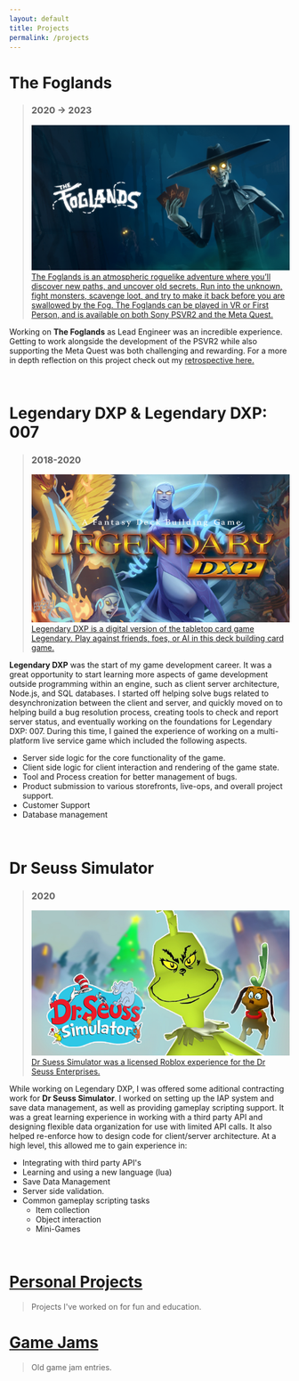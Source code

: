 ```yaml
---
layout: default
title: Projects
permalink: /projects
---
```

# The Foglands
>### 2020 -> 2023
><a href="https://www.welltold.games/the-foglands">![Foglands](/assets/img/foglands.png)
>The Foglands is an atmospheric roguelike adventure where you’ll discover new paths, and uncover old secrets. 
>Run into the unknown, fight monsters, scavenge loot, and try to make it back before you are swallowed by the Fog.
>The Foglands can be played in VR or First Person, and is available on both Sony PSVR2 and the Meta Quest.
</a>

Working on **The Foglands** as Lead Engineer was an incredible experience. Getting to work alongside the development of the PSVR2 while also supporting the Meta Quest was both challenging and rewarding.
For a more in depth reflection on this project check out my [retrospective here.](/retros/foglands)

<br>

# Legendary DXP & Legendary DXP: 007
>### 2018-2020
><a href="https://playlegendarydxp.com/">![Legendary DXP](/assets/img/legendary.png)
> Legendary DXP is a digital version of the tabletop card game Legendary. Play against friends, foes, or AI in this deck building card game.</a>

**Legendary DXP** was the start of my game development career. It was a great opportunity to start learning more aspects of game development outside programming within an engine, such as client server architecture, Node.js, and SQL databases.
I started off helping solve bugs related to desynchronization between the client and server, and quickly moved on to helping build a bug resolution process, creating tools to check and report server status, and eventually working on the foundations for Legendary DXP: 007. During this time, I gained the experience of working on a multi-platform live service game which included the following aspects.
- Server side logic for the core functionality of the game.
- Client side logic for client interaction and rendering of the game state.
- Tool and Process creation for better management of bugs.
- Product submission to various storefronts, live-ops, and overall project support.
- Customer Support
- Database management

<br>

# Dr Seuss Simulator 
>### 2020
><a href="https://www.seussville.com/dr-seuss-simulator-game-on-roblox/">![Dr Seuss Simulator](/assets/img/drseuss.png)
> Dr Suess Simulator was a licensed Roblox experience for the Dr Seuss Enterprises.</a>

While working on Legendary DXP, I was offered some aditional contracting work for **Dr Seuss Simulator**. I worked on setting up the IAP system and save data management, as well as providing gameplay scripting support. It was a great learning experience in working with a third party API and designing flexible data organization for use with limited API calls. It also helped re-enforce how to design code for client/server architecture. At a high level, this allowed me to gain experience in:
- Integrating with third party API's
- Learning and using a new language (lua)
- Save Data Management
- Server side validation.
- Common gameplay scripting tasks
    - Item collection
    - Object interaction
    - Mini-Games


<br>

# [Personal Projects](/personalprojects)
>Projects I've worked on for fun and education.  


# [Game Jams](/gamejams)
>Old game jam entries.  





